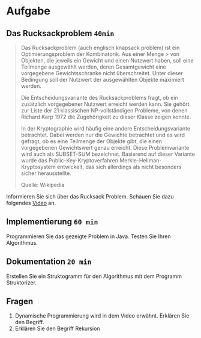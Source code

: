 # Aufgabe

## Das Rucksackproblem `40min`

>Das Rucksackproblem (auch englisch knapsack problem) ist ein Optimierungsproblem der Kombinatorik. Aus einer Menge   > von Objekten, die jeweils ein Gewicht und einen Nutzwert haben, soll eine Teilmenge ausgewählt werden, deren  Gesamtgewicht eine vorgegebene Gewichtsschranke nicht überschreitet. Unter dieser Bedingung soll der Nutzwert der  ausgewählten Objekte maximiert werden.
>
>Die Entscheidungsvariante des Rucksackproblems fragt, ob ein zusätzlich vorgegebener Nutzwert erreicht werden kann. Sie gehört zur Liste der 21 klassischen NP-vollständigen Probleme, von denen Richard Karp 1972 die Zugehörigkeit zu dieser Klasse zeigen konnte.
>
>In der Kryptographie wird häufig eine andere Entscheidungsvariante betrachtet. Dabei werden nur die Gewichte betrachtet und es wird gefragt, ob es eine Teilmenge der Objekte gibt, die einen vorgegebenen Gewichtswert genau erreicht. Diese Problemvariante wird auch als SUBSET-SUM bezeichnet. Basierend auf dieser Variante wurde das Public-Key-Kryptoverfahren Merkle-Hellman-Kryptosystem entwickelt, das sich allerdings als nicht besonders sicher herausstellte. 
>
>Quelle: Wikipedia


Informieren Sie sich über das Rucksack Problem. Schauen Sie dazu folgendes 
[Video](https://www.youtube.com/watch?v=wMVf8lOn-Lc&t=172s) an. 

## Implementierung `60 min`
Programmieren Sie das gezeigte Problem in Java. Testen Sie Ihren Algorithmus.

## Dokumentation `20 min`
Erstellen Sie ein Struktogramm für den Algorithmus mit dem Programm
Struktorizer.

## Fragen
1. Dynamische Programmierung wird in dem Video erwähnt. Erklären Sie den Begriff.
2. Erklären Sie den Begriff Rekursion